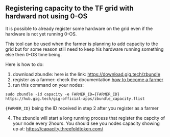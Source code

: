 ## Registering capacity to the TF grid with hardward not using 0-OS
It is possible to already register some hardware on the grid even if the hardware is not yet running 0-OS.

This tool can be used when the farmer is planning to add capacity to the grid but for some reason still need to keep his hardware running something else then 0-OS time being.

Here is how to do:
1. download zbundle: here is the link: https://download.gig.tech/zbundle
2. register as a farmer: check the documentation [how to become a farmer](README.md#register-as-a-farmer)
3. run this command on your nodes: 
```
sudo zbundle -id capacity -e FARMER_ID={FARMER_ID} https://hub.gig.tech/gig-official-apps/zbundle_capacity.flist
```
`{FARMER_ID}` being the ID received in step 2 after you register as a farmer

4. The zbundle will start a long running process that register the capcity of your node every 2hours. You should see you nodes capacity showing up at: https://capacity.threefoldtoken.com/
